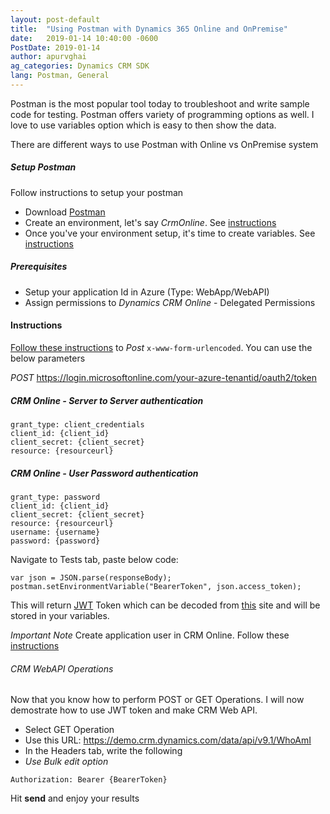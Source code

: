 ```yaml
---
layout: post-default
title:  "Using Postman with Dynamics 365 Online and OnPremise"
date:   2019-01-14 10:40:00 -0600
PostDate: 2019-01-14
author: apurvghai
ag_categories: Dynamics CRM SDK
lang: Postman, General
---
```


Postman is the most popular tool today to troubleshoot and write sample code for testing. Postman offers variety of programming options as well. I love to use variables option which is easy to then show the data.

There are different ways to use Postman with Online vs OnPremise system


##### Setup Postman

Follow instructions to setup your postman

- Download [Postman](https://www.getpostman.com/downloads/)
- Create an environment, let's say *CrmOnline*. See [instructions](https://learning.getpostman.com/docs/postman/environments_and_globals/manage_environments/)
- Once you've your environment setup, it's time to create variables. See [instructions](https://learning.getpostman.com/docs/postman/environments_and_globals/manage_environments/#editing-an-active-environment)

##### Prerequisites
- Setup your application Id in Azure (Type: WebApp/WebAPI)
- Assign permissions to *Dynamics CRM Online* - Delegated Permissions

#### Instructions

[Follow these instructions](https://learning.getpostman.com/docs/postman/sending_api_requests/requests/#form-data) to *Post* `x-www-form-urlencoded`. You can use the below parameters

<i class="post">POST</i> https://login.microsoftonline.com/your-azure-tenantid/oauth2/token

##### CRM Online - Server to Server authentication


```
grant_type: client_credentials
client_id: {client_id}
client_secret: {client_secret}
resource: {resourceurl}
```

##### CRM Online - User Password authentication


```
grant_type: password
client_id: {client_id}
client_secret: {client_secret}
resource: {resourceurl}
username: {username}
password: {password}
```

Navigate to Tests tab, paste below code:

```
var json = JSON.parse(responseBody);
postman.setEnvironmentVariable("BearerToken", json.access_token);
```



This will return [JWT](https://jwt.io/introduction/) Token which can be decoded from [this](https://jwt.ms) site and will be stored in your variables.


*Important Note* Create application user in CRM Online. Follow these [instructions](https://docs.microsoft.com/en-us/dynamics365/customer-engagement/admin/create-users-assign-online-security-roles#create-an-application-user)


###### CRM WebAPI Operations
Now that you know how to perform POST or GET Operations. I will now demostrate how to use JWT token and make CRM Web API.

- Select GET Operation
- Use this URL: https://demo.crm.dynamics.com/data/api/v9.1/WhoAmI
- In the Headers tab, write the following
- *Use Bulk edit option*


`Authorization: Bearer {BearerToken}`

Hit __send__ and enjoy your results
